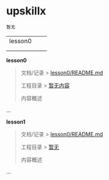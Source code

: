 # upskillx

```markdown
暂无
```

|         |      |      |
| ------- | ---- | ---- |
| lesson0 |      |      |
|         |      |      |
|         |      |      |

**lesson0**  

>文档/记录 > [lesson0/README.md](lesson0/README.md) 
>
>工程目录 > [暂无内容](https://www.step1nto.com)
>
>内容概述
>
>

...

**lesson1**  

>文档/记录 > [lesson0/README.md](lesson0/README.md) 
>
>工程目录 > [暂无](https://step1nto.com)
>
>内容概述
>
>

...

